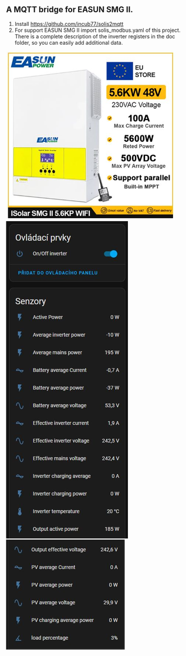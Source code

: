 ## A MQTT bridge for EASUN SMG II. ##

1. Install https://github.com/incub77/solis2mqtt
2. For support EASUN SMG II import solis_modbus.yaml of this project. There is a complete description of the inverter registers in the doc folder, so you can easily add additional data.

![SMG II](img/EASUN_SMG_II.JPG)
![Home assistant 1](img/HS1.JPG)
![Home assistant 2](img/HS2.JPG)
